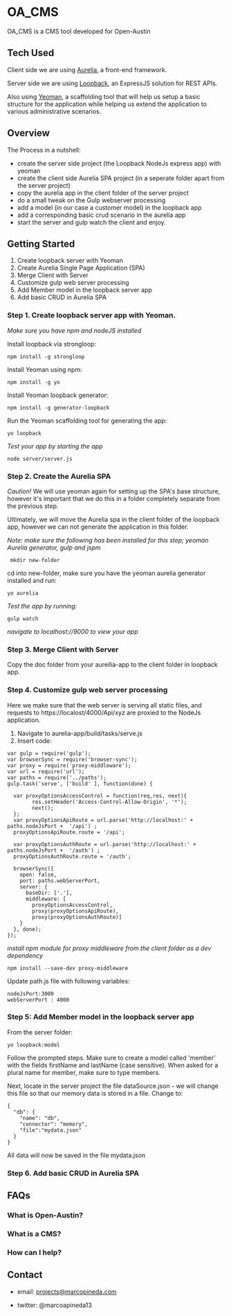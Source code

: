 # OA_CMS
OA_CMS is a CMS tool developed for Open-Austin

## Tech Used

Client side we are using [Aurelia](http://aurelia.io/), a front-end framework.

Server side we are using [Loopback]("http://loopback.io/"), an ExpressJS solution for REST APIs.

Also using [Yeoman]("http://yeoman.io/"), a scaffolding tool that will help us setup a basic structure for the application while helping us extend the application to various administrative scenarios.

## Overview

The Process in a nutshell:

- create the server side project (the Loopback NodeJs express app) with yeoman
- create the client side Aurelia SPA project (in a seperate folder apart from the server project)
- copy the aurelia app in the client folder of the server project
- do a small tweak on the Gulp webserver processing
- add a model (in our case a customer model) in the loopback app
- add a corresponding basic crud scenario in the aurelia app
- start the server and gulp watch the client and enjoy.

## Getting Started

1. Create loopback server with Yeoman
2. Create Aurelia Single Page Application (SPA)
3. Merge Client with Server
4. Customize gulp web server processing
5. Add Member model in the loopback server app
6. Add basic CRUD in Aurelia SPA

### Step 1. Create loopback server app with Yeoman.

*Make sure you have npm and nodeJS installed*

Install loopback via strongloop:
```
npm install -g strongloop
```
Install Yeoman using npm:
```
npm install -g yo
```
Install Yeoman loopback generator:
```
npm install -g generator-loopback
```
Run the Yeoman scaffolding tool for generating the app:
```
yo loopback
```

*Test your app by starting the app*
```
node server/server.js
```

### Step 2. Create the Aurelia SPA
*Caution!*
We will use yeoman again for setting up the SPA's base structure, however it's important that we do this in a folder completely separate from the previous step.

Ultimately, we will move the Aurelia spa in the client folder of the loopback app, however we can not generate the application in this folder.

*Note: make sure the following has been installed for this step; yeoman Aurelia generator, gulp and jspm*

```
 mkdir new-folder
```
cd into new-folder, make sure you have the yeoman aurelia generator installed and run:
```
yo aurelia
```
*Test the app by running:*

```
gulp watch
```
*navigate to localhost://9000 to view your app*

### Step 3. Merge Client with Server
Copy the doc folder from your aureilia-app to the client folder in loopback app.

### Step 4. Customize gulp web server processing
Here we make sure that the web server is serving all static files, and requests to https://localost/4000/Api/xyz are proxied to the NodeJs application.

1. Navigate to aurelia-app/build/tasks/serve.js
2. Insert code:
```
var gulp = require('gulp');  
var browserSync = require('browser-sync');  
var proxy = require('proxy-middleware');  
var url = require('url');  
var paths = require('../paths');  
gulp.task('serve', ['build' ], function(done) {

  var proxyOptionsAccessControl = function(req,res, next){
        res.setHeader('Access-Control-Allow-Origin', '*');
        next();
  };
  var proxyOptionsApiRoute = url.parse('http://localhost:' + paths.nodeJsPort +  '/api') ;
  proxyOptionsApiRoute.route = '/api';

  var proxyOptionsAuthRoute = url.parse('http://localhost:' + paths.nodeJsPort +  '/auth') ;
  proxyOptionsAuthRoute.route = '/auth';

  browserSync({
    open: false,
    port: paths.webServerPort,
    server: {
      baseDir: ['.'],
      middleware: [
        proxyOptionsAccessControl,
        proxy(proxyOptionsApiRoute),
        proxy(proxyOptionsAuthRoute)]
    }
  }, done);
});
```
*install npm module for proxy middleware from the client folder as a dev dependency*
```
npm install --save-dev proxy-middleware
```
Update path.js file with following variables:
```
nodeJsPort:3000
webServerPort : 4000
```
### Step 5: Add Member model in the loopback server app
From the server folder:
```
yo loopback:model
```
Follow the prompted steps. Make sure to create a model called 'member' with the fields firstName and lastName (case sensitive). When asked for a plural name for member, make sure to type members.


Next, locate in the server project the file dataSource.json - we will change this file so that our memory data is stored in a file. Change to:
```
{
  "db": {
    "name": "db",
    "connector": "memory",
    "file":"mydata.json"
  }
}
```
All data will now be saved in the file mydata.json

### Step 6. Add basic CRUD in Aurelia SPA


## FAQs

### What is Open-Austin?

### What is a CMS?

### How can I help?

## Contact

- email: projects@marcopineda.com

- twitter: @marcoapineda13
